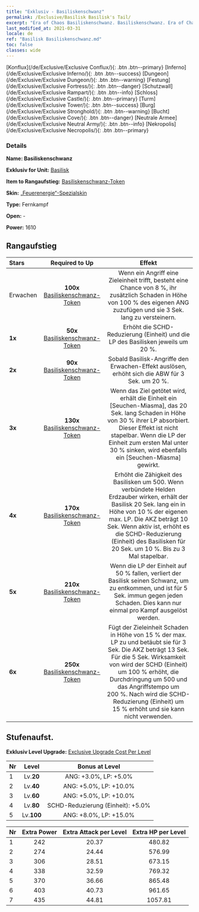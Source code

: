 ```yaml
---
title: "Exklusiv - Basiliskenschwanz"
permalink: /Exclusive/Basilisk Basilisk's Tail/
excerpt: "Era of Chaos Basiliskenschwanz. Basiliskenschwanz. Era of Chaos Exklusiv Basiliskenschwanz. Basilisk Exklusiv."
last_modified_at: 2021-03-31
locale: de
ref: "Basilisk Basiliskenschwanz.md"
toc: false
classes: wide
---
```

 [Konflux](/de/Exclusive/Exclusive Conflux/){: .btn .btn--primary} [Inferno](/de/Exclusive/Exclusive Inferno/){: .btn .btn--success} [Dungeon](/de/Exclusive/Exclusive Dungeon/){: .btn .btn--warning} [Festung](/de/Exclusive/Exclusive Fortress/){: .btn .btn--danger} [Schutzwall](/de/Exclusive/Exclusive Rampart/){: .btn .btn--info} [Schloss](/de/Exclusive/Exclusive Castle/){: .btn .btn--primary} [Turm](/de/Exclusive/Exclusive Tower/){: .btn .btn--success} [Burg](/de/Exclusive/Exclusive Stronghold/){: .btn .btn--warning} [Bucht](/de/Exclusive/Exclusive Cove/){: .btn .btn--danger} [Neutrale Armee](/de/Exclusive/Exclusive Neutral Army/){: .btn .btn--info} [Nekropolis](/de/Exclusive/Exclusive Necropolis/){: .btn .btn--primary} 

### Details
 **Name: Basiliskenschwanz** 

 **Exklusiv for Unit:** [Basilisk](/de/units/Basilisk/) 

 **Item to Rangaufstieg:** [Basiliskenschwanz-Token](/de/Items/con_994/)

 **Skin:** [„Feuerenergie“-Spezialskin](/de/Items/con_662/)

 **Type:** Fernkampf

 **Open:** -

 **Power:** 1610

## Rangaufstieg

  |     Stars    |  Required to Up | Effekt |
  |:-------------|:---------------:|:---------------:|
  |  Erwachen  | **100x** [Basiliskenschwanz-Token](/de/Items/con_994/) | Wenn ein Angriff eine Zieleinheit trifft, besteht eine Chance von 8 %, ihr zusätzlich Schaden in Höhe von 100 % des eigenen ANG zuzufügen und sie 3 Sek. lang zu versteinern. |
  | **1x** <i class="fas fa-star"/> | **50x** [Basiliskenschwanz-Token](/de/Items/con_994/) | Erhöht die SCHD-Reduzierung (Einheit) und die LP des Basilisken jeweils um 20 %. |
  | **2x** <i class="fas fa-star"/> | **90x** [Basiliskenschwanz-Token](/de/Items/con_994/) | Sobald Basilisk-Angriffe den Erwachen-Effekt auslösen, erhöht sich die ABW für 3 Sek. um 20 %. |
  | **3x** <i class="fas fa-star"/> | **130x** [Basiliskenschwanz-Token](/de/Items/con_994/) | Wenn das Ziel getötet wird, erhält die Einheit ein [Seuchen-Miasma], das 20 Sek. lang Schaden in Höhe von 30 % ihrer LP absorbiert. Dieser Effekt ist nicht stapelbar. Wenn die LP der Einheit zum ersten Mal unter 30 % sinken, wird ebenfalls ein [Seuchen-Miasma] gewirkt. |
  | **4x** <i class="fas fa-star"/> | **170x** [Basiliskenschwanz-Token](/de/Items/con_994/) | Erhöht die Zähigkeit des Basilisken um 500. Wenn verbündete Helden Erdzauber wirken, erhält der Basilisk 20 Sek. lang ein <Seuchenmiasma> in Höhe von 10 % der eigenen max. LP. Die AKZ beträgt 10 Sek. Wenn <Seuchenmiasma> aktiv ist, erhöht es die SCHD-Reduzierung (Einheit) des Basilisken für 20 Sek. um 10 %. Bis zu 3 Mal stapelbar. |
  | **5x** <i class="fas fa-star"/> | **210x** [Basiliskenschwanz-Token](/de/Items/con_994/) | <Schwanzabtrennung> Wenn die LP der Einheit auf 50 % fallen, verliert der Basilisk seinen Schwanz, um zu entkommen, und ist für 5 Sek. immun gegen jeden Schaden. Dies kann nur einmal pro Kampf ausgelöst werden. |
  | **6x** <i class="fas fa-star"/> | **250x** [Basiliskenschwanz-Token](/de/Items/con_994/) | <Belagern> Fügt der Zieleinheit Schaden in Höhe von 15 % der max. LP zu und betäubt sie für 3 Sek. Die AKZ beträgt 13 Sek. Für die 5 Sek. Wirksamkeit von <Schwanzabtrennung> wird der SCHD (Einheit) um 100 % erhöht, die Durchdringung um 500 und das Angriffstempo um 200 %. Nach <Schwanzabtrennung> wird die SCHD-Reduzierung (Einheit) um 15 % erhöht und sie kann <Belagern> nicht verwenden. |


## Stufenaufst.
 **Exklusiv Level Upgrade:** [Exclusive Upgrade Cost Per Level](/Exclusive/ExclusiveUpgradeCostPerLevel/)

  |  Nr  |   Level  | Bonus at Level |
  |:-----|:--------:|:--------------:|
  | 1 | Lv.**20** | ANG: +3.0%, LP: +5.0% |
  | 2 | Lv.**40** | ANG: +5.0%, LP: +10.0% |
  | 3 | Lv.**60** | ANG: +5.0%, LP: +10.0% |
  | 4 | Lv.**80** | SCHD-Reduzierung (Einheit): +5.0% |
  | 5 | Lv.**100** | ANG: +8.0%, LP: +15.0% |


  |  Nr  |  Extra Power | Extra Attack per Level | Extra HP per Level |
  |:-----|:--------:|:--------:|:--------:|
  | 1 | 242 | 20.37 | 480.82 |
  | 2 | 274 | 24.44 | 576.99 |
  | 3 | 306 | 28.51 | 673.15 |
  | 4 | 338 | 32.59 | 769.32 |
  | 5 | 370 | 36.66 | 865.48 |
  | 6 | 403 | 40.73 | 961.65 |
  | 7 | 435 | 44.81 | 1057.81 |


